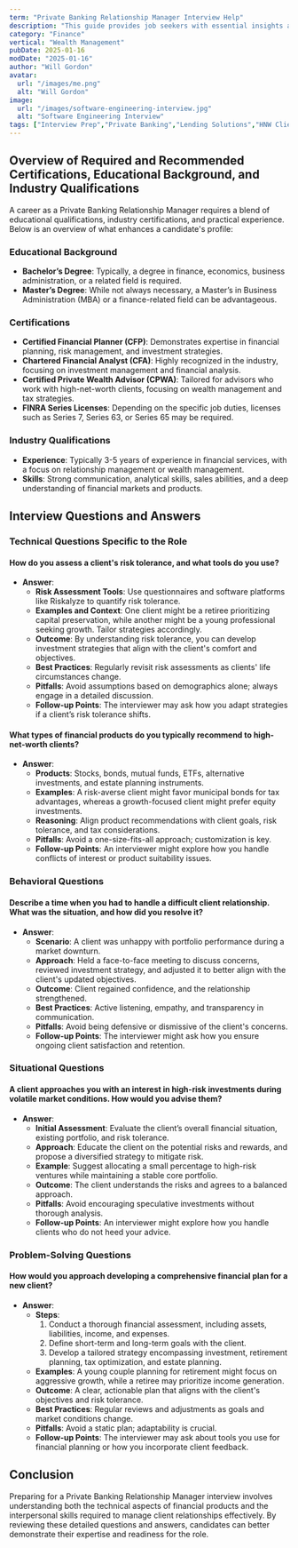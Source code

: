 ```yaml
---
term: "Private Banking Relationship Manager Interview Help"
description: "This guide provides job seekers with essential insights and strategies for excelling in a Private Banking Relationship Manager interview. Learn how to effectively showcase your expertise in wealth management, client relationship building, and financial advisement. Gain tips on handling competency-based questions, demonstrating your ability to manage high-net-worth portfolios, and aligning your skills with the bank's values. Prepare to impress interviewers with confidence and professionalism."
category: "Finance"
vertical: "Wealth Management"
pubDate: 2025-01-16
modDate: "2025-01-16"
author: "Will Gordon"
avatar: 
  url: "/images/me.png"
  alt: "Will Gordon"
image:
  url: "/images/software-engineering-interview.jpg"
  alt: "Software Engineering Interview"
tags: ["Interview Prep","Private Banking","Lending Solutions","HNW Client Services"]
---
```


## Overview of Required and Recommended Certifications, Educational Background, and Industry Qualifications

A career as a Private Banking Relationship Manager requires a blend of educational qualifications, industry certifications, and practical experience. Below is an overview of what enhances a candidate's profile:

### Educational Background
- **Bachelor’s Degree**: Typically, a degree in finance, economics, business administration, or a related field is required.
- **Master’s Degree**: While not always necessary, a Master’s in Business Administration (MBA) or a finance-related field can be advantageous.

### Certifications
- **Certified Financial Planner (CFP)**: Demonstrates expertise in financial planning, risk management, and investment strategies.
- **Chartered Financial Analyst (CFA)**: Highly recognized in the industry, focusing on investment management and financial analysis.
- **Certified Private Wealth Advisor (CPWA)**: Tailored for advisors who work with high-net-worth clients, focusing on wealth management and tax strategies.
- **FINRA Series Licenses**: Depending on the specific job duties, licenses such as Series 7, Series 63, or Series 65 may be required.

### Industry Qualifications
- **Experience**: Typically 3-5 years of experience in financial services, with a focus on relationship management or wealth management.
- **Skills**: Strong communication, analytical skills, sales abilities, and a deep understanding of financial markets and products.

## Interview Questions and Answers

### Technical Questions Specific to the Role

#### How do you assess a client's risk tolerance, and what tools do you use?
- **Answer**: 
  - **Risk Assessment Tools**: Use questionnaires and software platforms like Riskalyze to quantify risk tolerance.
  - **Examples and Context**: One client might be a retiree prioritizing capital preservation, while another might be a young professional seeking growth. Tailor strategies accordingly.
  - **Outcome**: By understanding risk tolerance, you can develop investment strategies that align with the client's comfort and objectives.
  - **Best Practices**: Regularly revisit risk assessments as clients' life circumstances change.
  - **Pitfalls**: Avoid assumptions based on demographics alone; always engage in a detailed discussion.
  - **Follow-up Points**: The interviewer may ask how you adapt strategies if a client’s risk tolerance shifts.

#### What types of financial products do you typically recommend to high-net-worth clients?
- **Answer**: 
  - **Products**: Stocks, bonds, mutual funds, ETFs, alternative investments, and estate planning instruments.
  - **Examples**: A risk-averse client might favor municipal bonds for tax advantages, whereas a growth-focused client might prefer equity investments.
  - **Reasoning**: Align product recommendations with client goals, risk tolerance, and tax considerations.
  - **Pitfalls**: Avoid a one-size-fits-all approach; customization is key.
  - **Follow-up Points**: An interviewer might explore how you handle conflicts of interest or product suitability issues.

### Behavioral Questions

#### Describe a time when you had to handle a difficult client relationship. What was the situation, and how did you resolve it?
- **Answer**: 
  - **Scenario**: A client was unhappy with portfolio performance during a market downturn.
  - **Approach**: Held a face-to-face meeting to discuss concerns, reviewed investment strategy, and adjusted it to better align with the client's updated objectives.
  - **Outcome**: Client regained confidence, and the relationship strengthened.
  - **Best Practices**: Active listening, empathy, and transparency in communication.
  - **Pitfalls**: Avoid being defensive or dismissive of the client's concerns.
  - **Follow-up Points**: The interviewer might ask how you ensure ongoing client satisfaction and retention.

### Situational Questions

#### A client approaches you with an interest in high-risk investments during volatile market conditions. How would you advise them?
- **Answer**: 
  - **Initial Assessment**: Evaluate the client’s overall financial situation, existing portfolio, and risk tolerance.
  - **Approach**: Educate the client on the potential risks and rewards, and propose a diversified strategy to mitigate risk.
  - **Example**: Suggest allocating a small percentage to high-risk ventures while maintaining a stable core portfolio.
  - **Outcome**: The client understands the risks and agrees to a balanced approach.
  - **Pitfalls**: Avoid encouraging speculative investments without thorough analysis.
  - **Follow-up Points**: An interviewer might explore how you handle clients who do not heed your advice.

### Problem-Solving Questions

#### How would you approach developing a comprehensive financial plan for a new client?
- **Answer**: 
  - **Steps**: 
    1. Conduct a thorough financial assessment, including assets, liabilities, income, and expenses.
    2. Define short-term and long-term goals with the client. 
    3. Develop a tailored strategy encompassing investment, retirement planning, tax optimization, and estate planning.
  - **Examples**: A young couple planning for retirement might focus on aggressive growth, while a retiree may prioritize income generation.
  - **Outcome**: A clear, actionable plan that aligns with the client's objectives and risk tolerance.
  - **Best Practices**: Regular reviews and adjustments as goals and market conditions change.
  - **Pitfalls**: Avoid a static plan; adaptability is crucial.
  - **Follow-up Points**: The interviewer may ask about tools you use for financial planning or how you incorporate client feedback.

## Conclusion

Preparing for a Private Banking Relationship Manager interview involves understanding both the technical aspects of financial products and the interpersonal skills required to manage client relationships effectively. By reviewing these detailed questions and answers, candidates can better demonstrate their expertise and readiness for the role.